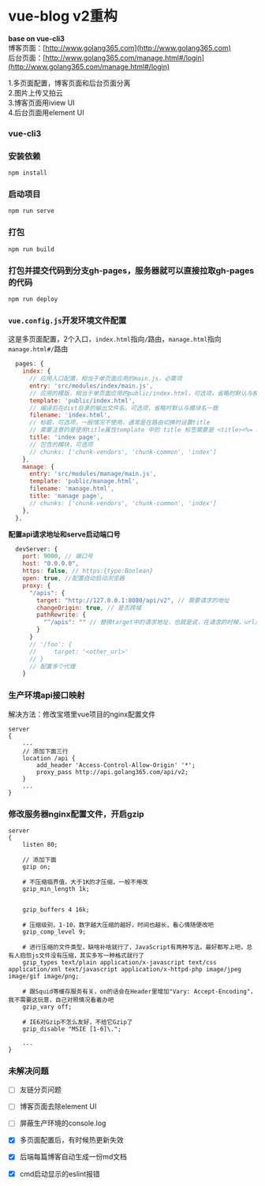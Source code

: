 # vue-blog v2重构
**base on vue-cli3**  
博客页面：[http://www.golang365.com](http://www.golang365.com)  
后台页面：[http://www.golang365.com/manage.html#/login](http://www.golang365.com/manage.html#/login)

1.多页面配置，博客页面和后台页面分离  
2.图片上传又拍云  
3.博客页面用iview UI  
4.后台页面用element UI  


### vue-cli3
### 安装依赖
```
npm install
```

### 启动项目
```
npm run serve
```

### 打包
```
npm run build
```

### 打包并提交代码到分支gh-pages，服务器就可以直接拉取gh-pages的代码
```
npm run deploy
```

### `vue.config.js`开发环境文件配置
这是多页面配置，2个入口，`index.html`指向`/`路由，`manage.html`指向`manage.html#/`路由
```js
  pages: {
    index: {
      // 应用入口配置，相当于单页面应用的main.js，必需项
      entry: 'src/modules/index/main.js',
      // 应用的模版，相当于单页面应用的public/index.html，可选项，省略时默认与模块名一致
      template: 'public/index.html',
      // 编译后在dist目录的输出文件名，可选项，省略时默认与模块名一致
      filename: 'index.html',
      // 标题，可选项，一般情况不使用，通常是在路由切换时设置title
      // 需要注意的是使用title属性template 中的 title 标签需要是 <title><%= htmlWebpackPlugin.options.title %></title>
      title: 'index page',
      // 包含的模块，可选项
      // chunks: ['chunk-vendors', 'chunk-common', 'index']
    },
    manage: {
      entry: 'src/modules/manage/main.js',
      template: 'public/manage.html',
      filename: 'manage.html',
      title: 'manage page',
      // chunks: ['chunk-vendors', 'chunk-common', 'index']
    },
  },
```

**配置api请求地址和serve启动端口号**
```js
  devServer: {
    port: 9000, // 端口号
    host: "0.0.0.0",
    https: false, // https:{type:Boolean}
    open: true, //配置自动启动浏览器
    proxy: {
      "/apis": {
        target: "http://127.0.0.1:8080/api/v2", // 需要请求的地址
        changeOrigin: true, // 是否跨域
        pathRewrite: {
          "^/apis": "" // 替换target中的请求地址，也就是说，在请求的时候，url用'/proxy'代替'
        }
      }
      // '/foo': {
      //     target: '<other_url>'
      // }
      // 配置多个代理
    }
```

### 生产环境api接口映射
解决方法：修改宝塔里vue项目的nginx配置文件
```
server
{
    ...
    // 添加下面三行
    location /api {
        add_header 'Access-Control-Allow-Origin' '*';
        proxy_pass http://api.golang365.com/api/v2;
    }
    ...
}
```

### 修改服务器nginx配置文件，开启gzip
```
server
{
    listen 80;
    
    // 添加下面
    gzip on;

    # 不压缩临界值，大于1K的才压缩，一般不用改
    gzip_min_length 1k;


    gzip_buffers 4 16k;

    # 压缩级别，1-10，数字越大压缩的越好，时间也越长，看心情随便改吧
    gzip_comp_level 9;

    # 进行压缩的文件类型，缺啥补啥就行了，JavaScript有两种写法，最好都写上吧，总有人抱怨js文件没有压缩，其实多写一种格式就行了
    gzip_types text/plain application/x-javascript text/css application/xml text/javascript application/x-httpd-php image/jpeg image/gif image/png;

    # 跟Squid等缓存服务有关，on的话会在Header里增加"Vary: Accept-Encoding"，我不需要这玩意，自己对照情况看着办吧
    gzip_vary off;

    # IE6对Gzip不怎么友好，不给它Gzip了
    gzip_disable "MSIE [1-6]\.";

    ...
}
```


### 未解决问题
- [ ] 友链分页问题
- [ ] 博客页面去除element UI
- [ ] 屏蔽生产环境的console.log
- [x] 多页面配置后，有时候热更新失效
- [x] 后端每篇博客自动生成一份md文档
- [x] cmd启动显示的eslint报错

